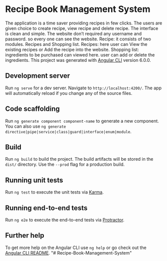# Recipe Book Management System
The application is a time saver providing recipes in few clicks. 
The users are given choice to create recipe, view recipe and delete recipe. The interface is clean and simple.
The website don’t required any username and password. so every one can see the website.
Recipe: it consists of two modules. Recipes and Shopping list. 
Recipes: here user can View the existing recipes or Add the recipe into the website. 
Shopping list: ingredients to be purchased can viewed here. user can add or delete the ingredients.
This project was generated with [Angular CLI](https://github.com/angular/angular-cli) version 6.0.0.

## Development server

Run `ng serve` for a dev server. Navigate to `http://localhost:4200/`. The app will automatically reload if you change any of the source files.

## Code scaffolding

Run `ng generate component component-name` to generate a new component. You can also use `ng generate directive|pipe|service|class|guard|interface|enum|module`.

## Build

Run `ng build` to build the project. The build artifacts will be stored in the `dist/` directory. Use the `--prod` flag for a production build.

## Running unit tests

Run `ng test` to execute the unit tests via [Karma](https://karma-runner.github.io).

## Running end-to-end tests

Run `ng e2e` to execute the end-to-end tests via [Protractor](http://www.protractortest.org/).

## Further help

To get more help on the Angular CLI use `ng help` or go check out the [Angular CLI README](https://github.com/angular/angular-cli/blob/master/README.md).
"# Recipe-Book-Management-System" 
